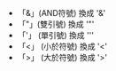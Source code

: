 - 「&」(AND符號) 換成 '&amp;'
- 「"」(雙引號) 換成 '&quot;'
- 「'」 (單引號) 換成 '&#039;'
- 「<」 (小於符號) 換成 '&lt;'
- 「>」 (大於符號) 換成 '&gt;'
